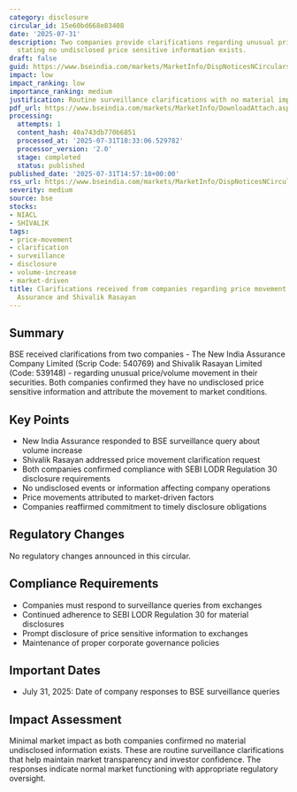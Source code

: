 ```yaml
---
category: disclosure
circular_id: 15e60bd668e83408
date: '2025-07-31'
description: Two companies provide clarifications regarding unusual price/volume movement,
  stating no undisclosed price sensitive information exists.
draft: false
guid: https://www.bseindia.com/markets/MarketInfo/DispNoticesNCirculars.aspx?Noticeid={1653674B-8F74-456D-BAE2-D42BD0A5CFC8}&noticeno=20250731-56&dt=07/31/2025&icount=56&totcount=60&flag=0
impact: low
impact_ranking: low
importance_ranking: medium
justification: Routine surveillance clarifications with no material impact on operations
pdf_url: https://www.bseindia.com/markets/MarketInfo/DownloadAttach.aspx?id=20250731-56&attachedId=759f4448-f836-48b4-8651-be94aec1f101
processing:
  attempts: 1
  content_hash: 40a743db770b6851
  processed_at: '2025-07-31T18:33:06.529782'
  processor_version: '2.0'
  stage: completed
  status: published
published_date: '2025-07-31T14:57:18+00:00'
rss_url: https://www.bseindia.com/markets/MarketInfo/DispNoticesNCirculars.aspx?Noticeid={1653674B-8F74-456D-BAE2-D42BD0A5CFC8}&noticeno=20250731-56&dt=07/31/2025&icount=56&totcount=60&flag=0
severity: medium
source: bse
stocks:
- NIACL
- SHIVALIK
tags:
- price-movement
- clarification
- surveillance
- disclosure
- volume-increase
- market-driven
title: Clarifications received from companies regarding price movement - New India
  Assurance and Shivalik Rasayan
---
```


## Summary

BSE received clarifications from two companies - The New India Assurance Company Limited (Scrip Code: 540769) and Shivalik Rasayan Limited (Code: 539148) - regarding unusual price/volume movement in their securities. Both companies confirmed they have no undisclosed price sensitive information and attribute the movement to market conditions.

## Key Points

- New India Assurance responded to BSE surveillance query about volume increase
- Shivalik Rasayan addressed price movement clarification request
- Both companies confirmed compliance with SEBI LODR Regulation 30 disclosure requirements
- No undisclosed events or information affecting company operations
- Price movements attributed to market-driven factors
- Companies reaffirmed commitment to timely disclosure obligations

## Regulatory Changes

No regulatory changes announced in this circular.

## Compliance Requirements

- Companies must respond to surveillance queries from exchanges
- Continued adherence to SEBI LODR Regulation 30 for material disclosures
- Prompt disclosure of price sensitive information to exchanges
- Maintenance of proper corporate governance policies

## Important Dates

- July 31, 2025: Date of company responses to BSE surveillance queries

## Impact Assessment

Minimal market impact as both companies confirmed no material undisclosed information exists. These are routine surveillance clarifications that help maintain market transparency and investor confidence. The responses indicate normal market functioning with appropriate regulatory oversight.